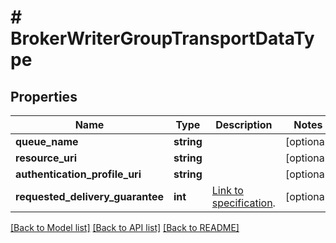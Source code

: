 # # BrokerWriterGroupTransportDataType

## Properties

Name | Type | Description | Notes
------------ | ------------- | ------------- | -------------
**queue_name** | **string** |  | [optional]
**resource_uri** | **string** |  | [optional]
**authentication_profile_uri** | **string** |  | [optional]
**requested_delivery_guarantee** | **int** | [Link to specification](https://reference.opcfoundation.org/v105/Core/docs/Part14/6.4.2/#6.4.2.1). | [optional]

[[Back to Model list]](../../README.md#models) [[Back to API list]](../../README.md#endpoints) [[Back to README]](../../README.md)

